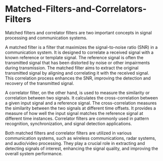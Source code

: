 # Matched-Filters-and-Correlators-Filters
Matched filters and correlator filters are two important concepts in signal processing and communication systems.

A matched filter is a filter that maximizes the signal-to-noise ratio (SNR) in a communication system. It is designed to correlate a received signal with a known reference or template signal. The reference signal is often the transmitted signal that has been distorted by noise or other impairments during transmission. The matched filter aims to extract the original transmitted signal by aligning and correlating it with the received signal. This correlation process enhances the SNR, improving the detection and recovery of the transmitted signal.

A correlator filter, on the other hand, is used to measure the similarity or correlation between two signals. It calculates the cross-correlation between a given input signal and a reference signal. The cross-correlation measures the similarity between the two signals at different time offsets. It provides a measure of how well the input signal matches the reference signal at different time instances. Correlator filters are commonly used in pattern recognition, synchronization, and signal detection applications.

Both matched filters and correlator filters are utilized in various communication systems, such as wireless communications, radar systems, and audio/video processing. They play a crucial role in extracting and detecting signals of interest, enhancing the signal quality, and improving the overall system performance.
